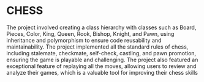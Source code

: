 # CHESS
The project involved creating a class hierarchy with classes such as Board, Pieces, Color, King, Queen, Rook, Bishop, Knight,
and Pawn, using inheritance and polymorphism to ensure code reusability and maintainability.
The project implemented all the standard rules of chess, including stalemate, checkmate, self-check, castling, and pawn
promotion, ensuring the game is playable and challenging.
The project also featured an exceptional feature of replaying all the moves, allowing users to review and analyze their
games, which is a valuable tool for improving their chess skills
